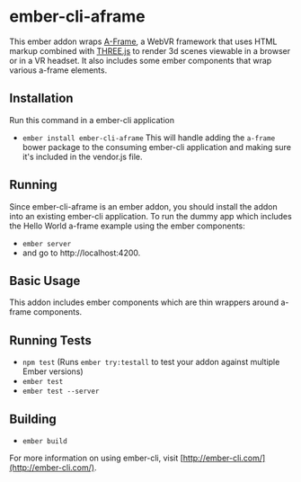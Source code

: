 # ember-cli-aframe
This ember addon wraps [A-Frame](https://aframe.io/), a WebVR framework that uses HTML markup combined with [THREE.js](http://threejs.org/) to render 3d scenes viewable in a browser or in a VR headset. It also includes some ember components that wrap various a-frame elements.

## Installation
Run this command in a ember-cli application
* `ember install ember-cli-aframe`
This will handle adding the `a-frame` bower package to the consuming ember-cli application and making sure it's included in the vendor.js file.

## Running
Since ember-cli-aframe is an ember addon, you should install the addon into an existing ember-cli application.  To run the dummy app which includes the Hello World a-frame example using the ember components:
* `ember server`
*  and go to http://localhost:4200.

## Basic Usage
This addon includes ember components which are thin wrappers around a-frame components.

## Running Tests

* `npm test` (Runs `ember try:testall` to test your addon against multiple Ember versions)
* `ember test`
* `ember test --server`

## Building

* `ember build`

For more information on using ember-cli, visit [http://ember-cli.com/](http://ember-cli.com/).
